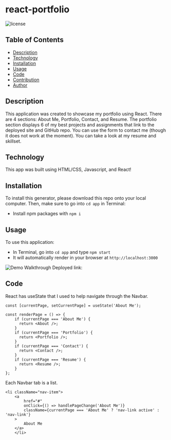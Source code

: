 # react-portfolio
![license](https://img.shields.io/badge/license-MIT-blue)

## Table of Contents 
- [Description](#description)
- [Technology](#technology)
- [Installation](#installation)
- [Usage](#usage)
- [Code](#code)
- [Contribution](#contribution)
- [Author](#author)

## Description
This application was created to showcase my portfolio using React. There are 4 sections: About Me, Portfolio, Contact, and Resume. The portfolio section displays 6 of my best projects and assignments that link to the deployed site and GitHub repo. You can use the form to contact me (though it does not work at the moment). You can take a look at my resume and skillset.

## Technology
This app was built using HTML/CSS, Javascript, and React!

## Installation
To install this generator, please download this repo onto your local computer. Then, make sure to go into `cd app` in Terminal:
- Install npm packages with `npm i`

## Usage
To use this application: 
- In Terminal, go into `cd app` and type `npm start`
- It will automatically render in your browser at `http://localhost:3000`

![Demo Walkthrough](./app/public/demo.gif)
Deployed link:

## Code
React has useState that I used to help navigate through the Navbar.
```
const [currentPage, setCurrentPage] = useState('About Me');

const renderPage = () => {
    if (currentPage === 'About Me') {
      return <About />;
    }
    if (currentPage === 'Portfolio') {
      return <Portfolio />;
    }
    if (currentPage === 'Contact') {
      return <Contact />;
    }
    if (currentPage === 'Resume') {
      return <Resume />;
    }
};
```
Each Navbar tab is a list.
```
<li className="nav-item">
    <a
        href="#"
        onClick={() => handlePageChange('About Me')}
        className={currentPage === 'About Me' ? 'nav-link active' : 'nav-link'}
    >
        About Me
    </a>
    </li>
```